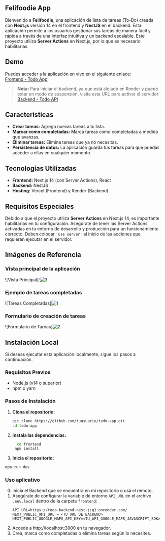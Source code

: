 ## Felifoodie App

Bienvenido a **Felifoodie**, una aplicación de lista de tareas (To-Do) creada con **Next.js** versión 14 en el frontend y **NestJS** en el backend. Esta aplicación permite a los usuarios gestionar sus tareas de manera fácil y rápida a través de una interfaz intuitiva y un backend escalable. Este proyecto utiliza **Server Actions** en Next.js, por lo que es necesario habilitarlas.

## Demo

Puedes acceder a la aplicación en vivo en el siguiente enlace:  
[Frontend - Todo App](https://todo-frontend-next-puce.vercel.app/)

> **Nota:** Para iniciar el backend, ya que está alojado en Render y puede estar en modo de suspensión, visita esta URL para activar el servidor:  
> [Backend - Todo API](https://todo-backend-nest-jjq1.onrender.com/)

## Características

- **Crear tareas:** Agrega nuevas tareas a tu lista.
- **Marcar como completadas:** Marca tareas como completadas a medida que avanzas.
- **Eliminar tareas:** Elimina tareas que ya no necesitas.
- **Persistencia de datos:** La aplicación guarda tus tareas para que puedas acceder a ellas en cualquier momento.

## Tecnologías Utilizadas

- **Frontend:** Next.js 14 (con Server Actions), React
- **Backend:** NestJS
- **Hosting:** Vercel (Frontend) y Render (Backend)

## Requisitos Especiales

Debido a que el proyecto utiliza **Server Actions** en Next.js 14, es importante habilitarlas en tu configuración. Asegúrate de tener las Server Actions activadas en tu entorno de desarrollo y producción para un funcionamiento correcto. Deben colocar `'use server'` al inicio de las acciones que requieran ejecutar en el servidor.

## Imágenes de Referencia

### Vista principal de la aplicación
![Vista Principal]!![3](https://github.com/user-attachments/assets/4565e269-8222-47d4-8e44-646548b5a7f8)

### Ejemplo de tareas completadas
![Tareas Completadas]![1](https://github.com/user-attachments/assets/beb2a9dc-36b9-48ab-aa79-20b0af18d0ad)


### Formulario de creación de tareas
![Formulario de Tareas]![2](https://github.com/user-attachments/assets/c0b35904-f80a-4ef3-bd32-4bbad33fc61c)


## Instalación Local

Si deseas ejecutar esta aplicación localmente, sigue los pasos a continuación.

### Requisitos Previos

- Node.js (v14 o superior)
- npm o yarn

### Pasos de Instalación

1. **Clona el repositorio:**
   ```bash
   git clone https://github.com/tuusuario/todo-app.git
   cd todo-app
   ```
2. **Instala las dependencias:**
   ```bash
     cd frontend
    npm install
   ```
3. **Inicia el repositorio:**
  ```bash
  npm run dev

  ```
### Uso aplicativo
0. Inicia el Backend que se encuentra en mi repositorio o usa el remoto.
1. Asegúrate de configurar la variable de entorno `API_URL` en el archivo `.env.local` dentro de la carpeta `frontend`:
   ```plaintext
   API_URL=https://todo-backend-nest-jjq1.onrender.com/
   NEXT_PUBLIC_API_URL = <TU URL DE BACKEND>
   NEXT_PUBLIC_GOOGLE_MAPS_API_KEY=<TU_API_GOOGLE_MAPS_JAVASCRIPT_SDK>
   ```
2. Accede a http://localhost:3000 en tu navegador.
3. Crea, marca como completadas o elimina tareas según lo necesites.
